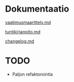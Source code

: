 # Dokumentaatio
[vaatimusmaarittely.md](dokumentaatio/vaatimusmaarittely.md)

[tuntikirjanpito.md](dokumentaatio/tuntikirjanpito.md)

[changelog.md](dokumentaatio/changelog.md)

# TODO
- Paljon refaktorointia